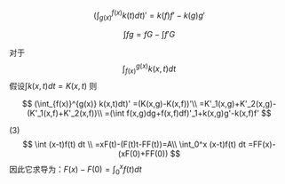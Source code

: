 

$$
(\int_{g(x)}^{f(x)} k(t)dt)'=k(f)f'-k(g)g'
$$

$$
\int fg=fG-\int f'G 
$$


对于
$$
\int_{f(x)}^{g(x)} k(x,t)dt
$$
假设$\int k(x,t)dt=K(x,t)$
则


$$
(\int_{f(x)}^{g(x)} k(x,t)dt)'
=(K(x,g)-K(x,f))'\\
=K'_1(x,g)+K'_2(x,g)-(K'_1(x,f)+K'_2(x,f))\\ 
=(\int f(x,g)dg+f(x,f)df)'_1+k(x,g)g'-k(x,f)f'
$$

(3)
$$
\int (x-t)f(t) dt \\
=xF(t)-(F(t)t-FF(t))=A\\
\int_0^x (x-t)f(t) dt
=FF(x)-(xF(0)+FF(0))
$$
因此它求导为：$F(x)-F(0)=\int^x_0 f(t)dt$


